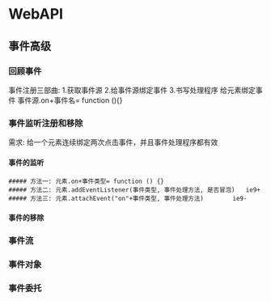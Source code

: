 # WebAPI

## 事件高级

### 回顾事件

  事件注册三部曲:
    1.获取事件源
    2.给事件源绑定事件
    3.书写处理程序
  给元素绑定事件
    事件源.on+事件名= function (){}

### 事件监听注册和移除

  需求: 给一个元素连续绑定两次点击事件，并且事件处理程序都有效

  #### 事件的监听

    ##### 方法一: 元素.on+事件类型= function () {}
    ##### 方法二: 元素.addEventListener(事件类型, 事件处理方法, 是否冒泡)   ie9+
    ##### 方法三: 元素.attachEvent("on"+事件类型, 事件处理方法)        ie9-

  #### 事件的移除

### 事件流

### 事件对象

### 事件委托